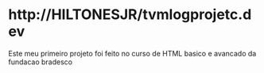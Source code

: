 # http://HILTONESJR/tvmlogprojetc.dev
Este meu primeiro projeto foi feito no curso de HTML basico e avancado da fundacao bradesco
